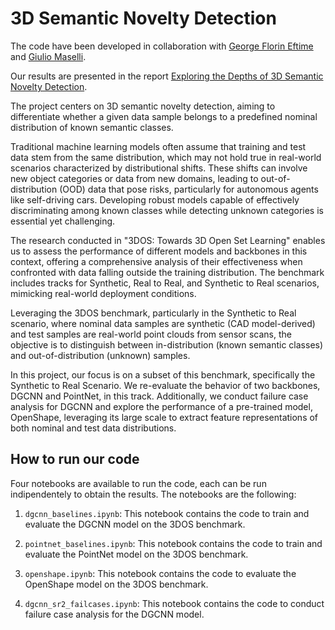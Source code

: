 # 3D Semantic Novelty Detection

The code have been developed in collaboration with [George Florin Eftime](https://github.com/geoxRegex) and [Giulio Maselli](https://github.com/giuliomsl).

Our results are presented in the report [Exploring the Depths of 3D Semantic Novelty Detection](s318944_s306125_s303483_project5.pdf).

The project centers on 3D semantic novelty detection, aiming to differentiate whether a given data sample belongs to a predefined nominal distribution of known semantic classes.

Traditional machine learning models often assume that training and test data stem from the same distribution, which may not hold true in real-world scenarios characterized by distributional shifts. These shifts can involve new object categories or data from new domains, leading to out-of-distribution (OOD) data that pose risks, particularly for autonomous agents like self-driving cars. Developing robust models capable of effectively discriminating among known classes while detecting unknown categories is essential yet challenging.

The research conducted in "3DOS: Towards 3D Open Set Learning" enables us to assess the performance of different models and backbones in this context, offering a comprehensive analysis of their effectiveness when confronted with data falling outside the training distribution. The benchmark includes tracks for Synthetic, Real to Real, and Synthetic to Real scenarios, mimicking real-world deployment conditions.

Leveraging the 3DOS benchmark, particularly in the Synthetic to Real scenario, where nominal data samples are synthetic (CAD model-derived) and test samples are real-world point clouds from sensor scans, the objective is to distinguish between in-distribution (known semantic classes) and out-of-distribution (unknown) samples.

In this project, our focus is on a subset of this benchmark, specifically the Synthetic to Real Scenario. We re-evaluate the behavior of two backbones, DGCNN and PointNet, in this track. Additionally, we conduct failure case analysis for DGCNN and explore the performance of a pre-trained model, OpenShape, leveraging its large scale to extract feature representations of both nominal and test data distributions.

## How to run our code

Four notebooks are available to run the code, each can be run indipendentely to obtain the results. The notebooks are the following:

1. `dgcnn_baselines.ipynb`: This notebook contains the code to train and evaluate the DGCNN model on the 3DOS benchmark.

2. `pointnet_baselines.ipynb`: This notebook contains the code to train and evaluate the PointNet model on the 3DOS benchmark.

3. `openshape.ipynb`: This notebook contains the code to evaluate the OpenShape model on the 3DOS benchmark.

4. `dgcnn_sr2_failcases.ipynb`: This notebook contains the code to conduct failure case analysis for the DGCNN model.

